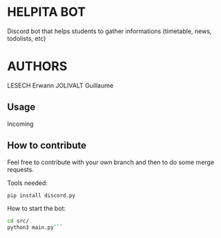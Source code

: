 # HELPITA BOT
Discord bot that helps students to gather informations (timetable, news, todolists, etc)

# AUTHORS
LESECH Erwann
JOLIVALT Guillaume

## Usage
Incoming

## How to contribute

Feel free to contribute with your own branch and then to do some merge requests.

Tools needed:
```sh
pip install discord.py
```

How to start the bot:
```sh
cd src/
python3 main.py```